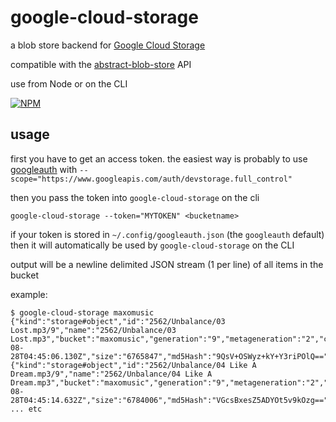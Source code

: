 # google-cloud-storage

a blob store backend for [Google Cloud Storage](https://developers.google.com/storage/docs/json_api/v1/)

compatible with the [abstract-blob-store](https://github.com/maxogden/abstract-blob-store) API

use from Node or on the CLI

[![NPM](https://nodei.co/npm/google-cloud-storage.png)](https://nodei.co/npm/google-cloud-storage/)

## usage

first you have to get an access token. the easiest way is probably to use [googleauth](https://github.com/maxogden/googleauth) with `--scope="https://www.googleapis.com/auth/devstorage.full_control"`

then you pass the token into `google-cloud-storage` on the cli

```
google-cloud-storage --token="MYTOKEN" <bucketname>
```

if your token is stored in `~/.config/googleauth.json` (the `googleauth` default) then it will automatically be used by `google-cloud-storage` on the CLI

output will be a newline delimited JSON stream (1 per line) of all items in the bucket

example:

```
$ google-cloud-storage maxomusic
{"kind":"storage#object","id":"2562/Unbalance/03 Lost.mp3/9","name":"2562/Unbalance/03 Lost.mp3","bucket":"maxomusic","generation":"9","metageneration":"2","contentType":"audio/mpeg","updated":"2010-08-28T04:45:06.130Z","size":"6765847","md5Hash":"9QsV+OSWyz+kY+Y3riPOlQ==","entityId":"00b4903a97fd7a62057b813acc58e8a9af1e5abe4220ef130cd88239a3aa39fd"},"crc32c":"NREp3A==","etag":"CAkQAg=="}
{"kind":"storage#object","id":"2562/Unbalance/04 Like A Dream.mp3/9","name":"2562/Unbalance/04 Like A Dream.mp3","bucket":"maxomusic","generation":"9","metageneration":"2","contentType":"audio/mpeg","updated":"2010-08-28T04:45:14.632Z","size":"6784006","md5Hash":"VGcsBxesZ5ADYOt5v9kOzg==","entityId":"00b4903a97fd7a62057b813acc58e8a9af1e5abe4220ef130cd88239a3aa39fd"},"crc32c":"FFar9g==","etag":"CAkQAg=="}
... etc
```
